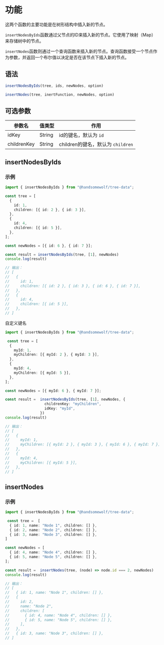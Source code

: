 # 功能

这两个函数的主要功能是在树形结构中插入新的节点。

`insertNodesByIds`函数通过父节点的ID来插入新的节点。它使用了映射（Map）来存储树中的节点。

`insertNodes`函数则通过一个查询函数来插入新的节点。查询函数接受一个节点作为参数，并返回一个布尔值以决定是否在该节点下插入新的节点。

## 语法

```TypeScript
insertNodesByIds(tree, ids, newNodes, option)

insertNodes(tree, inertFunction, newNodes, option)
```

## 可选参数
| 参数名 | 值类型 | 作用 |
| --- | --- | --- |
| idKey | String | id的键名，默认为 `id` |
| childrenKey | String | children的键名，默认为 `children` |

## insertNodesByIds

### 示例

```TypeScript
import { insertNodesByIds } from "@handsomewolf/tree-data";

const tree = [
  {
    id: 1,
    children: [{ id: 2 }, { id: 3 }],
  },
  {
    id: 4,
    children: [{ id: 5 }],
  },
];

const newNodes = [{ id: 6 }, { id: 7 }];

const result = insertNodesByIds(tree, [1], newNodes)
console.log(result)

// 输出：
// [
//   {
//     id: 1,
//     children: [{ id: 2 }, { id: 3 }, { id: 6 }, { id: 7 }],
//   },
//   {
//     id: 4,
//     children: [{ id: 5 }],
//   },
// ]

```

自定义键名

```TypeScript
import { insertNodesByIds } from "@handsomewolf/tree-data";

 const tree = [
  {
    myId: 1,
    myChildren: [{ myId: 2 }, { myId: 3 }],
  },
  {
    myId: 4,
    myChildren: [{ myId: 5 }],
  },
];

const newNodes = [{ myId: 6 }, { myId: 7 }];

const result =  insertNodesByIds(tree, [1], newNodes, {
                  childrenKey: "myChildren",
                  idKey: "myId",
                })
console.log(result)

// 输出：
// [
//   {
//     myId: 1,
//     myChildren: [{ myId: 2 }, { myId: 3 }, { myId: 6 }, { myId: 7 }],
//   },
//   {
//     myId: 4,
//     myChildren: [{ myId: 5 }],
//   },
// ]

```



## insertNodes

### 示例

```TypeScript
import { insertNodesByIds } from "@handsomewolf/tree-data";

 const tree =  [
  { id: 1, name: "Node 1", children: [] },
  { id: 2, name: "Node 2", children: [] },
  { id: 3, name: "Node 3", children: [] },
]

const newNodes = [
  { id: 4, name: "Node 4", children: [] },
  { id: 5, name: "Node 5", children: [] },
];

const result =  insertNodes(tree, (node) => node.id === 2, newNodes)
console.log(result)

// 输出：
// [
//   { id: 1, name: "Node 1", children: [] },
//   {
//     id: 2,
//     name: "Node 2",
//     children: [
//       { id: 4, name: "Node 4", children: [] },
//       { id: 5, name: "Node 5", children: [] },
//     ],
//   },
//   { id: 3, name: "Node 3", children: [] },
// ]

```
